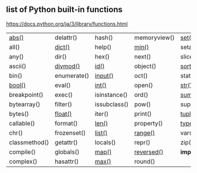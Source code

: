 ## list of Python built-in functions
https://docs.python.org/ja/3/library/functions.html

 
|               |             |               |               |                 |  
|---            |---          |---            |---            |---              |
| [abs()](https://github.com/mizukirc/python-snippets/blob/master/builtin_functions/docs/abs_ex.md)         | delattr()   | hash()        | memoryview()  | [set()](https://github.com/mizukirc/python-snippets/blob/master/builtin_functions/docs/set_ex.md)           |   
| all()         | [dict()](https://github.com/mizukirc/python-snippets/blob/master/builtin_functions/docs/dict_ex.md)      | help()        | [min()](https://github.com/mizukirc/python-snippets/blob/master/builtin_functions/docs/min_ex.md)         | setattr()       |  
| any()         | dir()       | hex()         | next()        | slice()         |  
| ascii()       | [divmod()](https://github.com/mizukirc/python-snippets/blob/master/builtin_functions/docs/divmod_ex.md)    | [id()](https://github.com/mizukirc/python-snippets/blob/master/builtin_functions/docs/id_ex.md)          | object()      | [sorted()](https://github.com/mizukirc/python-snippets/blob/master/builtin_functions/docs/sorted_ex.md)        |  
| bin()         | enumerate() | [input()](https://github.com/mizukirc/python-snippets/blob/master/builtin_functions/docs/input_ex.md)       | oct()         | staticmethod()  |  
| [bool()](https://github.com/mizukirc/python-snippets/blob/master/builtin_functions/docs/bool_ex.md)        | eval()      | [int()](https://github.com/mizukirc/python-snippets/blob/master/builtin_functions/docs/int_ex.md)         | open()        | [str()](https://github.com/mizukirc/python-snippets/blob/master/builtin_functions/docs/str_ex.md)           |  
| breakpoint()  | exec()      | isinstance()  | ord()         | [sum()](https://github.com/mizukirc/python-snippets/blob/master/builtin_functions/docs/sum_ex.md)           |  
| bytearray()   | filter()    | issubclass()  | pow()         | super()         |  
| bytes()       | [float()](https://github.com/mizukirc/python-snippets/blob/master/builtin_functions/docs/float_ex.md)     | iter()        | print()       | [tuple()](https://github.com/mizukirc/python-snippets/blob/master/builtin_functions/docs/tuple_ex.md)         |  
| callable()    | format()    | [len()](https://github.com/mizukirc/python-snippets/blob/master/builtin_functions/docs/len_ex.md)         | property()    | [type()](https://github.com/mizukirc/python-snippets/blob/master/builtin_functions/docs/type_ex.md)          |   
| chr()         | frozenset() | [list()](https://github.com/mizukirc/python-snippets/blob/master/builtin_functions/docs/list_ex.md)        | [range()](https://github.com/mizukirc/python-snippets/blob/master/builtin_functions/docs/range_ex.md)       | vars()          |  
| classmethod() | getattr()   | locals()      | repr()        | zip()           |  
| compile()     | globals()   | [map()](https://github.com/mizukirc/python-snippets/blob/master/builtin_functions/docs/map_ex.md)         | [reversed()](https://github.com/mizukirc/python-snippets/blob/master/builtin_functions/docs/reversed_ex.md)    | __import__()    |   
| complex()     | hasattr()   | [max()](https://github.com/mizukirc/python-snippets/blob/master/builtin_functions/docs/max_ex.md)         | round()       |                 |  

